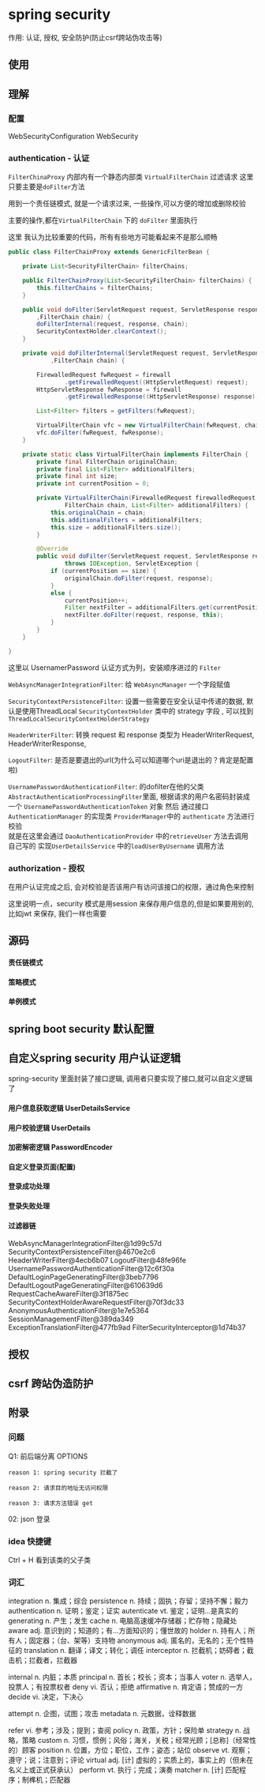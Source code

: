 # spring security

作用: 认证, 授权, 安全防护(防止csrf跨站伪攻击等)

## 使用

## 理解

### 配置
WebSecurityConfiguration
WebSecurity

### authentication - 认证
`FilterChinaProxy` 内部内有一个静态内部类 `VirtualFilterChain` 过滤请求
这里只要主要是`doFilter`方法 

用到一个责任链模式, 就是一个请求过来, 一些操作,可以方便的增加或删除校验

主要的操作,都在`VirtualFilterChain` 下的  `doFilter` 里面执行

这里 我认为比较重要的代码，所有有些地方可能看起来不是那么顺畅
```java
public class FilterChainProxy extends GenericFilterBean {

	private List<SecurityFilterChain> filterChains;

	public FilterChainProxy(List<SecurityFilterChain> filterChains) {
		this.filterChains = filterChains;
	}

	public void doFilter(ServletRequest request, ServletResponse response
        ,FilterChain chain) {
		doFilterInternal(request, response, chain);
		SecurityContextHolder.clearContext();
	}

	private void doFilterInternal(ServletRequest request, ServletResponse response
            ,FilterChain chain) {

		FirewalledRequest fwRequest = firewall
				.getFirewalledRequest((HttpServletRequest) request);
		HttpServletResponse fwResponse = firewall
				.getFirewalledResponse((HttpServletResponse) response);

		List<Filter> filters = getFilters(fwRequest);

		VirtualFilterChain vfc = new VirtualFilterChain(fwRequest, chain, filters);
		vfc.doFilter(fwRequest, fwResponse);
	}

	private static class VirtualFilterChain implements FilterChain {
		private final FilterChain originalChain;
		private final List<Filter> additionalFilters;
		private final int size;
		private int currentPosition = 0;

		private VirtualFilterChain(FirewalledRequest firewalledRequest,
				FilterChain chain, List<Filter> additionalFilters) {
			this.originalChain = chain;
			this.additionalFilters = additionalFilters;
			this.size = additionalFilters.size();
		}

		@Override
		public void doFilter(ServletRequest request, ServletResponse response)
				throws IOException, ServletException {
			if (currentPosition == size) {
				originalChain.doFilter(request, response);
			}
			else {
				currentPosition++;
				Filter nextFilter = additionalFilters.get(currentPosition - 1);
				nextFilter.doFilter(request, response, this);
			}
		}
	}

}

```

这里以 UsernamerPassword 认证方式为列，安装顺序进过的 `Filter`

`WebAsyncManagerIntegrationFilter`: 给 `WebAsyncManager` 一个字段赋值

`SecurityContextPersistenceFilter`: 设置一些需要在安全认证中传递的数据, 默认是使用ThreadLocal
    `SecurityContextHolder` 类中的 strategy 字段 , 可以找到 `ThreadLocalSecurityContextHolderStrategy`

`HeaderWriterFilter`: 转换 request 和 response 类型为 HeaderWriterRequest, HeaderWriterResponse,

`LogoutFilter`: 是否是要退出的url(为什么可以知道哪个uri是退出的？肯定是配置啦)

`UsernamePasswordAuthenticationFilter`: 的dofilter在他的父类 `AbstractAuthenticationProcessingFilter`里面,
    根据请求的用户名密码封装成一个 `UsernamePasswordAuthenticationToken` 对象
    然后 通过接口 `AuthenticationManager` 的实现类 `ProviderManager`中的 `authenticate` 方法进行校验  
    就是在这里会通过 `DaoAuthenticationProvider` 中的`retrieveUser` 方法去调用 自己写的 实现`UserDetailsService` 中的`loadUserByUsername` 调用方法
    


### authorization - 授权

在用户认证完成之后, 会对校验是否该用户有访问该接口的权限，通过角色来控制

这里说明一点，security 模式是用session 来保存用户信息的,但是如果要用别的,比如jwt 来保存, 我们一样也需要

## 源码

#### 责任链模式

#### 策略模式

#### 单例模式


## spring boot security 默认配置

## 自定义spring security 用户认证逻辑

spring-security 里面封装了接口逻辑, 调用者只要实现了接口,就可以自定义逻辑了

#### 用户信息获取逻辑 UserDetailsService
 
#### 用户校验逻辑 UserDetails

#### 加密解密逻辑 PasswordEncoder

#### 自定义登录页面(配置)

#### 登录成功处理

#### 登录失败处理

#### 过滤器链
WebAsyncManagerIntegrationFilter@1d99c57d
SecurityContextPersistenceFilter@4670e2c6
HeaderWriterFilter@4ecb6b07
LogoutFilter@48fe96fe
UsernamePasswordAuthenticationFilter@12c6f30a
DefaultLoginPageGeneratingFilter@3beb7796
DefaultLogoutPageGeneratingFilter@610639d6
RequestCacheAwareFilter@3f1875ec
SecurityContextHolderAwareRequestFilter@70f3dc33
AnonymousAuthenticationFilter@1e7e5364
SessionManagementFilter@389da349
ExceptionTranslationFilter@477fb9ad 
FilterSecurityInterceptor@1d74b37

## 授权

## csrf 跨站伪造防护

## 附录

### 问题

Q1: 前后端分离 OPTIONS 

	reason 1: spring security 拦截了

	reason 2: 请求目的地址无访问权限

	reason 3: 请求方法错误 get 

02: json 登录


### idea 快捷键

Ctrl + H 看到该类的父子类

### 词汇

integration     n. 集成；综合
persistence     n. 持续；固执；存留；坚持不懈；毅力
authentication  n. 证明；鉴定；证实
autenticate     vt. 鉴定；证明…是真实的
generating      n. 产生；发生
cache           n. 电脑高速缓冲存储器；贮存物；隐藏处
aware           adj. 意识到的；知道的；有…方面知识的；懂世故的
holder          n. 持有人；所有人；固定器；（台、架等）支持物
anonymous       adj. 匿名的，无名的；无个性特征的
translation     n. 翻译；译文；转化；调任
interceptor     n. 拦截机；妨碍者；截击机；拦截者，拦截器

internal        n. 内脏；本质
principal       n. 首长；校长；资本；当事人
voter           n. 选举人，投票人；有投票权者
deny            vi. 否认；拒绝
affirmative     n. 肯定语；赞成的一方
decide          vi. 决定，下决心

attempt         n. 企图，试图；攻击
metadata        n. 元数据，诠释数据

refer           vi. 参考；涉及；提到；查阅
policy          n. 政策，方针；保险单
strategy        n. 战略，策略
custom          n. 习惯，惯例；风俗；海关，关税；经常光顾；[总称]（经常性的）顾客
position        n. 位置，方位；职位，工作；姿态；站位
observe         vt. 观察；遵守；说；注意到；评论
virtual         adj. [计] 虚拟的；实质上的，事实上的（但未在名义上或正式获承认）
perform         vt. 执行；完成；演奏
matcher         n. [计] 匹配程序；制榫机；匹配器




